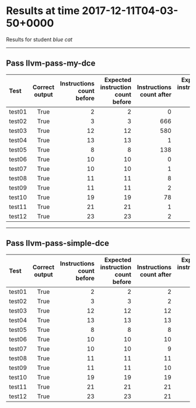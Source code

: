 # Results at time 2017-12-11T04-03-50+0000

Results for student *blue cat*

* * * 

## Pass llvm-pass-my-dce

Test|Correct output|Instructions count before|Expected instruction count before|Instructions count after|Expected instruction count after
:------|:-----:|------:|------:|------:|------:
test01|True|2|2|0|2
test02|True|3|3|666|2
test03|True|12|12|580|12
test04|True|13|13|1|13
test05|True|8|8|138|7
test06|True|10|10|0|9
test07|True|10|10|1|8
test08|True|11|11|8|11
test09|True|11|11|2|10
test10|True|19|19|78|18
test11|True|21|21|1|20
test12|True|23|23|2|20


* * * 

## Pass llvm-pass-simple-dce

Test|Correct output|Instructions count before|Expected instruction count before|Instructions count after|Expected instruction count after
:------|:-----:|------:|------:|------:|------:
test01|True|2|2|2|2
test02|True|3|3|2|2
test03|True|12|12|12|12
test04|True|13|13|13|13
test05|True|8|8|8|8
test06|True|10|10|10|10
test07|True|10|10|9|9
test08|True|11|11|11|11
test09|True|11|11|10|10
test10|True|19|19|19|19
test11|True|21|21|21|21
test12|True|23|23|21|21


